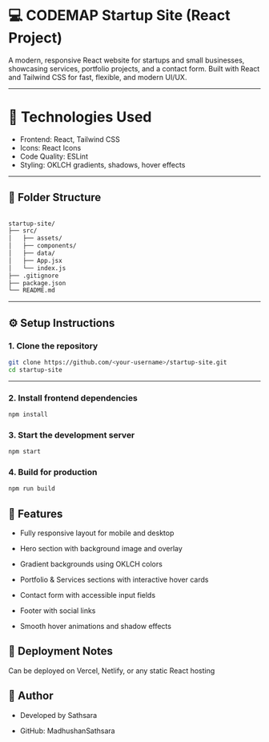 # 💻 CODEMAP Startup Site (React Project)

A modern, responsive React website for startups and small businesses, showcasing services, portfolio projects, and a contact form. Built with React and Tailwind CSS for fast, flexible, and modern UI/UX.

---

# 🔧 Technologies Used

 - Frontend: React, Tailwind CSS
 - Icons: React Icons
 - Code Quality: ESLint
 - Styling: OKLCH gradients, shadows, hover effects

---

## 📁 Folder Structure


 ```bash 
    
startup-site/
├── src/
│   ├── assets/         
│   ├── components/      
│   ├── data/         
│   ├── App.jsx
│   └── index.js
├── .gitignore
├── package.json
└── README.md

``` 
---

## ⚙️ Setup Instructions

### 1. Clone the repository

```bash
git clone https://github.com/<your-username>/startup-site.git
cd startup-site
```


---
### 2. Install frontend dependencies

```bash
npm install
```
### 3. Start the development server

```bash
npm start
```
### 4. Build for production

```bash
npm run build
```

## 📸 Features

 - Fully responsive layout for mobile and desktop

 - Hero section with background image and overlay

 - Gradient backgrounds using OKLCH colors

 - Portfolio & Services sections with interactive hover cards

 - Contact form with accessible input fields

 - Footer with social links

 - Smooth hover animations and shadow effects

## 🚀 Deployment Notes

Can be deployed on Vercel, Netlify, or any static React hosting

## 🤝 Author
- Developed by Sathsara

- GitHub: MadhushanSathsara

